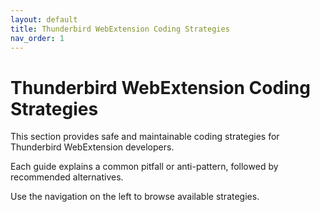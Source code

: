 ```yaml
---
layout: default
title: Thunderbird WebExtension Coding Strategies
nav_order: 1
---
```


# Thunderbird WebExtension Coding Strategies

This section provides safe and maintainable coding strategies for Thunderbird WebExtension developers.

Each guide explains a common pitfall or anti-pattern, followed by recommended alternatives.

Use the navigation on the left to browse available strategies.
